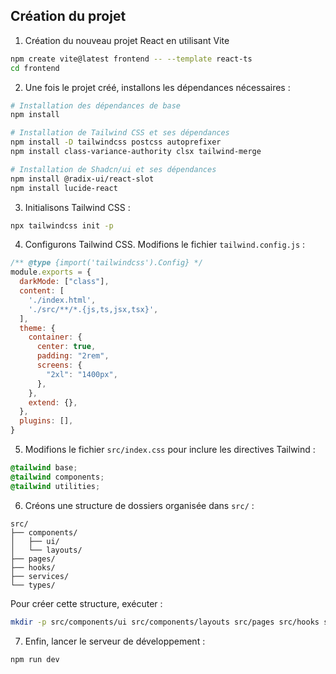 

## Création du projet
1. Création du nouveau projet React en utilisant Vite

```bash
npm create vite@latest frontend -- --template react-ts
cd frontend
```

2. Une fois le projet créé, installons les dépendances nécessaires :

```bash
# Installation des dépendances de base
npm install

# Installation de Tailwind CSS et ses dépendances
npm install -D tailwindcss postcss autoprefixer
npm install class-variance-authority clsx tailwind-merge

# Installation de Shadcn/ui et ses dépendances
npm install @radix-ui/react-slot
npm install lucide-react
```

3. Initialisons Tailwind CSS :

```bash
npx tailwindcss init -p
```

4. Configurons Tailwind CSS. Modifions le fichier `tailwind.config.js` :

```javascript
/** @type {import('tailwindcss').Config} */
module.exports = {
  darkMode: ["class"],
  content: [
    './index.html',
    './src/**/*.{js,ts,jsx,tsx}',
  ],
  theme: {
    container: {
      center: true,
      padding: "2rem",
      screens: {
        "2xl": "1400px",
      },
    },
    extend: {},
  },
  plugins: [],
}
```

5. Modifions le fichier `src/index.css` pour inclure les directives Tailwind :

```css
@tailwind base;
@tailwind components;
@tailwind utilities;
```

6. Créons une structure de dossiers organisée dans `src/` :

```
src/
├── components/
│   ├── ui/
│   └── layouts/
├── pages/
├── hooks/
├── services/
└── types/
```

Pour créer cette structure, exécuter :

```bash
mkdir -p src/components/ui src/components/layouts src/pages src/hooks src/services src/types
```

7. Enfin, lancer le serveur de développement :

```bash
npm run dev
```